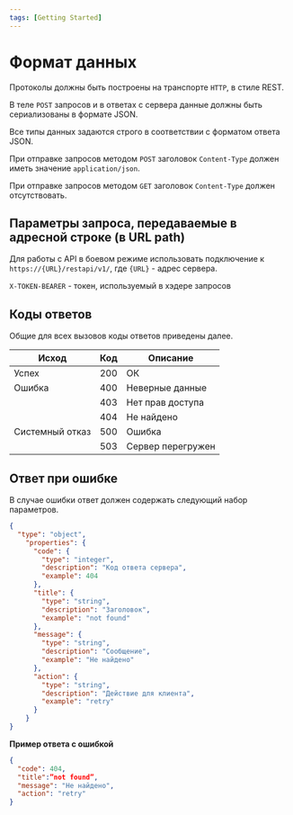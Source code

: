 ```yaml
---
tags: [Getting Started]
---
```


# Формат данных
Протоколы должны быть построены на транспорте `HTTP`, в стиле REST. 

В теле `POST` запросов и в ответах с сервера данные должны быть сериализованы в формате JSON.

Все типы данных задаются строго в соответствии с форматом ответа JSON.

При отправке запросов методом `POST` заголовок `Content-Type` должен иметь значение `application/json`.

При отправке запросов методом `GET` заголовок `Content-Type` должен отсутствовать.

## Параметры запроса, передаваемые в адресной строке (в URL path)
Для работы с API в боевом режиме использовать подключение к `https://{URL}/restapi/v1/`, где `{URL}` - адрес сервера.

`X-TOKEN-BEARER` - токен, используемый в хэдере запросов

## Коды ответов
Общие для всех вызовов коды ответов приведены далее.

Исход | Код | Описание
---------|----------|---------
Успех | 200 | ОК
Ошибка| 400 | Неверные данные
|| 403 | Нет прав доступа
|| 404 | Не найдено
Системный отказ| 500 | Ошибка
|| 503 | Сервер перегружен

## Ответ при ошибке
В случае ошибки ответ должен содержать следующий набор параметров.

```json json_schema
{
  "type": "object",
    "properties": {
      "code": {
        "type": "integer",
        "description": "Код ответа сервера",
        "example": 404
      },
      "title": {
        "type": "string",
        "description": "Заголовок",
        "example": "not found"
      },
      "message": {
        "type": "string",
        "description": "Сообщение",
        "example": "Не найдено"
      },
      "action": {
        "type": "string",
        "description": "Действие для клиента",
        "example": "retry"
      }
    }
}
```

**Пример ответа с ошибкой**
```json
{
  "code": 404,
  "title":”not found”,
  "message": "Не найдено",
  "action": "retry"
}
```